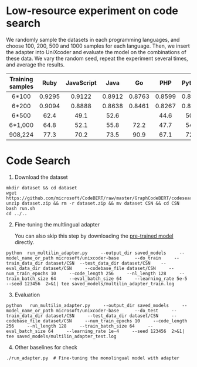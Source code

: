 # Low-resource experiment on code search

We randomly sample the datasets in each programming languages, and choose 100, 200, 500 and 1000 samples for each language. Then, we insert the adapter into UniXcoder and evaluate the model on the combinations of these data. We vary the random seed, repeat the experiment several times, and average the results.

| Training samples    |     Ruby | JavaScript | Java | Go | PHP | Python | Overall |
| :-: |  :-: |  :-: |  :-: |  :-: |  :-: |  :-: |  :-: |
| 6*100   |      0.9295   |     0.9122 |  0.8912 |  0.8763 |  0.8599 | 0.8494 | 0|
| 6*200     |      0.9094   |     0.8888 |  0.8638 |  0.8461 |  0.8267 | 0.8142 | 0|
| 6*500     |      62.4   |     49.1 |  52.6 |   |  44.6 | 50.5 | 0|
| 6*1,000     |      64.8   |     52.1 |  55.8 |  72.2 | 47.7  | 54.0 | 57.8 |
| 908,224     |      77.3  |     70.2 |  73.5 |  90.9 |  67.1 | 72.7 | 75.3 |




# Code Search

1. Download the dataset


```
mkdir dataset && cd dataset
wget https://github.com/microsoft/CodeBERT/raw/master/GraphCodeBERT/codesearch/dataset.zip
unzip dataset.zip && rm -r dataset.zip && mv dataset CSN && cd CSN
bash run.sh 
cd ../..
```


2. Fine-tuning the multlingual adapter

   You can also skip this step by downloading the [pre-trained model](https://drive.google.com/file/d/10fFosyNVEJiAwdsfPiwhWI5o14fmU69Q/view?usp=sharing) directly.
```
python  run_multilin_adapter.py     --output_dir saved_models     --model_name_or_path microsoft/unixcoder-base      --do_train     --train_data_dir dataset/CSN  --test_data_dir dataset/CSN    --eval_data_dir dataset/CSN     --codebase_file dataset/CSN     --num_train_epochs 10     --code_length 256     --nl_length 128     --train_batch_size 64     --eval_batch_size 64     --learning_rate 5e-5     --seed 123456  2>&1| tee saved_models/multilin_adapter_train.log
```

3. Evaluation
```
python   run_multilin_adapter.py     --output_dir saved_models     --model_name_or_path microsoft/unixcoder-base      --do_test     --train_data_dir dataset/CSN     --test_data_dir dataset/CSN     --codebase_file dataset/CSN     --num_train_epochs 10     --code_length 256     --nl_length 128     --train_batch_size 64     --eval_batch_size 64     --learning_rate 1e-4     --seed 123456  2>&1| tee saved_models/multilin_adapter_test.log
```

4. Other baselines for check
```
./run_adapter.py  # Fine-tuning the monolingual model with adapter
```


